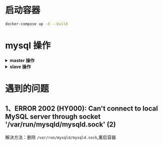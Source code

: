 # 启动容器

```bash
docker-compose up -d --build
```

# mysql 操作

<details>
<summary><b>master 操作</b></summary>

### 1、进入 `mysql-master` 容器。

```bash
docker exec -it mysql-master sh
```

### 2、查看容器 `ip`

```bash
cat /etc/hosts
```

### 3、执行以下命令，创建用于同步的用户账号 `rep`，密码是 `888888`

```bash
mysql> CREATE USER 'rep'@'%' IDENTIFIED BY '888888';
Query OK, 0 rows affected (0.16 sec)
```

### 4、执行以下命令，授权用户同步

```bash
mysql> GRANT REPLICATION SLAVE ON *.* TO 'rep'@'%';
Query OK, 0 rows affected (1.01 sec)
```

### 5、执行以下命令刷新权限

```bash
mysql> flush privileges;
Query OK, 0 rows affected (0.06 sec)
```

### 6、执行命令 `show master status`; 查看同步状态，如下，请关注下表的 `File` 和 `Position` 这两个字段的值 

```bash
mysql> show master status;
+------------------+----------+--------------+-------------------------------------------------+-------------------+
| File             | Position | Binlog_Do_DB | Binlog_Ignore_DB                                | Executed_Gtid_Set |
+------------------+----------+--------------+-------------------------------------------------+-------------------+
| mysql-bin.000002 |      745 |              | information_schema,mysql,performance_schema,sys |                   |
+------------------+----------+--------------+-------------------------------------------------+-------------------+
1 row in set (0.01 sec)
```

至此，master已经设置成功，接下来设置slave吧，

</details>

<details>
<summary><b>slave 操作</b></summary>

### 1、进入 `mysql-slave` 容器。

```bash
docker exec -it mysql-slave sh
```

### 2、设置主从同步的参数

```bash
CHANGE MASTER TO MASTER_HOST='192.168.64.2', \
MASTER_USER='rep', \
MASTER_PASSWORD='888888', \
MASTER_LOG_FILE='mysql-bin.000002', \
MASTER_LOG_POS=745;
```

```mysql
mysql> CHANGE MASTER TO MASTER_HOST='192.168.64.2', \
FILE    -> MASTER_USER='rep', \
    -> MASTER_PASSWORD='888888', \
    -> MASTER_LOG_FILE='mysql-bin.000002', \
    -> MASTER_LOG_POS=745;
Query OK, 0 rows affected, 2 warnings (0.78 sec)
```

> MASTER_HOST 是 master 的IP地址；
> MASTER_USER 和 MASTER_PASSWORD 是 master 授权的同步账号和密码；
> MASTER_LOG_FILE 是 master 的 bin log 文件名；
> MASTER_LOG_POS 是 bin log 同步的位置；

### 3、在MySQL命令行执行 `start slave`;启动同步

```bash
mysql> start slave;
Query OK, 0 rows affected (0.07 sec)
```

### 4、在MySQL命令行执行show slave status\G查看同步状态

```bash
mysql> show slave status\G
*************************** 1. row ***************************
               Slave_IO_State: Waiting for master to send event
                  Master_Host: 192.168.64.2
                  Master_User: rep
                  Master_Port: 3306
                Connect_Retry: 60
              Master_Log_File: mysql-bin.000002
          Read_Master_Log_Pos: 745
               Relay_Log_File: 40fcf9eae6b2-relay-bin.000002
                Relay_Log_Pos: 320
        Relay_Master_Log_File: mysql-bin.000002
             Slave_IO_Running: Yes
            Slave_SQL_Running: Yes
              Replicate_Do_DB:
          Replicate_Ignore_DB:
           Replicate_Do_Table:
       Replicate_Ignore_Table:
      Replicate_Wild_Do_Table:
  Replicate_Wild_Ignore_Table:
                   Last_Errno: 0
                   Last_Error:
                 Skip_Counter: 0
          Exec_Master_Log_Pos: 745
              Relay_Log_Space: 534
              Until_Condition: None
               Until_Log_File:
                Until_Log_Pos: 0
           Master_SSL_Allowed: No
           Master_SSL_CA_File:
           Master_SSL_CA_Path:
              Master_SSL_Cert:
            Master_SSL_Cipher:
               Master_SSL_Key:
        Seconds_Behind_Master: 0
Master_SSL_Verify_Server_Cert: No
                Last_IO_Errno: 0
                Last_IO_Error:
               Last_SQL_Errno: 0
               Last_SQL_Error:
  Replicate_Ignore_Server_Ids:
             Master_Server_Id: 1
                  Master_UUID: 01784cbe-746f-11ed-9ac0-0242c0a84002
             Master_Info_File: /var/lib/mysql/master.info
                    SQL_Delay: 0
          SQL_Remaining_Delay: NULL
      Slave_SQL_Running_State: Slave has read all relay log; waiting for more updates
           Master_Retry_Count: 86400
                  Master_Bind:
      Last_IO_Error_Timestamp:
     Last_SQL_Error_Timestamp:
               Master_SSL_Crl:
           Master_SSL_Crlpath:
           Retrieved_Gtid_Set:
            Executed_Gtid_Set:
                Auto_Position: 0
         Replicate_Rewrite_DB:
                 Channel_Name:
           Master_TLS_Version:
1 row in set (0.00 sec)
```

检查以上信息中的 `Slave_IO_Running` 和 `Slave_SQL_Running` 两个字段的值，如果都是Yes就表示同步启动成功，否则代表启动失败，`Slave_SQL_Running_State` 字段会说明失败原因；

至此，MySQL主从同步已经完成，接下来一起验证一下吧。

</details>

# 遇到的问题

## 1、ERROR 2002 (HY000): Can't connect to local MySQL server through socket '/var/run/mysqld/mysqld.sock' (2)

解决方法：删除 `/var/run/mysqld/mysqld.sock`,重启容器